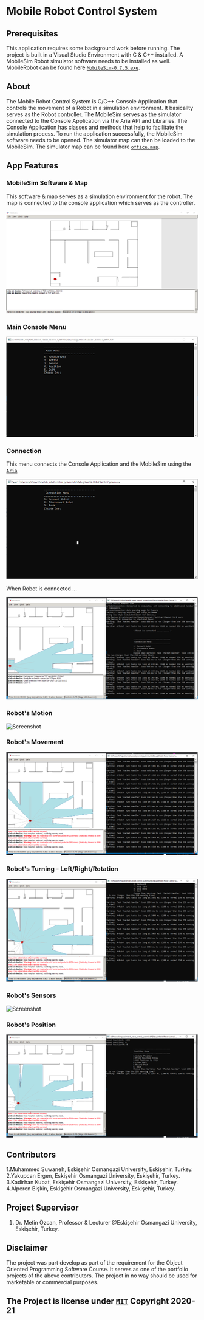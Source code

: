 # Mobile Robot Control System

## Prerequisites 

This application requires some background work before running. The project is built in a Visual Studio Environment 
with C & C++ installed. A MobileSim Robot simulator software needs to be installed as well. 
MobileRobot can be found here [`MobileSim-0.7.5.exe`](Map/MobileSim-0.7.5.exe). 

## About

The Mobile Robot Control System is C/C++ Console Application that controls the movement of a Robot in a simulation environment. It 
basicallty serves as the Robot controller. The MobileSim serves as the simulator connected to the Console Application via the Aria 
API and Libraries. The Console Application has classes and methods that help to facilitate the simulation process.
To run the application successfully, the MobileSim software needs to be opened. The simulator map can then be loaded to the MobileSim.
The simulator map can be found here [`office.map`](Map/office.map). 

## App Features 

### MobileSim Software & Map

This software & map serves as a simulation environment for the robot. 
The map is connected to the console application which serves as the controller.

![Screenshot](Screenshots/map.png)

### Main Console Menu 

![Screenshot](Screenshots/main.png)

### Connection

This menu connects the Console Application and the MobileSim using the [`Aria`](API/PioneerRobotAPI.h) 

![Screenshot](Screenshots/connectionMenu.png)

When Robot is connected ...

![Screenshot](Screenshots/connection.png)

### Robot's Motion

![Screenshot](Screenshots/motion.png) 


### Robot's Movement 

![Screenshot](Screenshots/move.png) 

### Robot's Turning - Left/Right/Rotation

![Screenshot](Screenshots/turn.png) 

### Robot's Sensors 

![Screenshot](Screenshots/sensor.png) 

### Robot's Position

![Screenshot](Screenshots/position.png) 

## Contributors 

1.Muhammed Suwaneh, Eskişehir Osmangazi University, Eskişehir, Turkey.
2.Yakupcan Ergen, Eskişehir Osmangazi University, Eskişehir, Turkey.
3.Kadirhan Kubat, Eskişehir Osmangazi University, Eskişehir, Turkey.
4.Alperen Bişkin, Eskişehir Osmangazi University, Eskişehir, Turkey.


## Project Supervisor 

1. Dr. Metin Özcan, Professor & Lecturer @Eskişehir Osmangazi University, Eskişehir, Turkey.

## Disclaimer 

The project was part develop as part of the requirement for the Object Oriented Programming Software Course.
It serves as one of the portfolio projects of the above contributors. The project in no way should be used 
for marketable or commercial purposes. 

## The Project is license under [`MIT`](LICENSE) Copyright 2020-21

